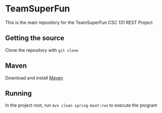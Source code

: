 # TeamSuperFun
This is the main repository for the TeamSuperFun CSC 131 REST Project

## Getting the source

Clone the repository with `git clone`

## Maven

Download and install [Maven](https://maven.apache.org/)

## Running

In the project root, run `mvn clean spring-boot:run` to execute the program
